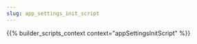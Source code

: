 ```yaml
---
slug: app_settings_init_script
---
```


{{% builder_scripts_context context="appSettingsInitScript" %}}

